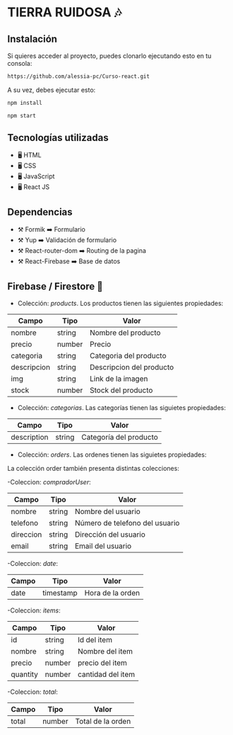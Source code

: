 <!-- # Proyecto React - Alessia Puga Cammuso

Soy Alessia Puga Cammuso y este es mi proyecto para el curso de React de CoderHouse. Mi proyecto se llama Tierra ruidosa y es una página en la cual encuentras productos que te llevan a vivir la musica de una manera increible! En el proyecto utilicé la libreria de routing y algunos hooks!
 -->

# TIERRA RUIDOSA 🎶

## Instalación

Si quieres acceder al proyecto, puedes clonarlo ejecutando esto en tu consola:

```sh
https://github.com/alessia-pc/Curso-react.git
```

A su vez, debes ejecutar esto: 

```sh
npm install
```

```sh
npm start
```

## Tecnologías utilizadas

- 🖥️ HTML
- 🖥️ CSS
- 🖥️ JavaScript
- 🖥️ React JS

## Dependencias

- ⚒️ Formik ➡️ Formulario 
- ⚒️ Yup ➡️ Validación de formulario
- ⚒️ React-router-dom ➡️ Routing de la pagina
- ⚒️ React-Firebase ➡️ Base de datos

## Firebase / Firestore 📁

- Colección: _products_. Los productos tienen las siguientes propiedades:

| Campo | Tipo | Valor |
| ------ | ------ | ------ |
| nombre | string | Nombre del producto |
| precio | number | Precio |
| categoria | string |  Categoria del producto |
| descripcion | string | Descripcion del producto |
| img | string | Link de la imagen |
| stock | number | Stock del producto |

- Colección: _categorias_. Las categorías tienen las siguietes propiedades: 

| Campo | Tipo | Valor |
| ------ | ------ | ------ |
| description | string | Categoría del producto |

- Colección: _orders_. Las ordenes tienen las siguietes propiedades:

La colección order también presenta distintas colecciones:

-Coleccion: _compradorUser_:

| Campo | Tipo | Valor |
| ------ | ------ | ------ |
| nombre | string | Nombre del usuario
| telefono | string | Número de telefono del usuario |
| direccion | string | Dirección del usuario |
| email | string | Email del usuario |

-Coleccion: _date_:

| Campo | Tipo | Valor |
| ------ | ------ | ------ |
| date | timestamp | Hora de la orden |

-Coleccion: _items_:

| Campo | Tipo | Valor |
| ------ | ------ | ------ |
| id | string | Id del item |
| nombre | string | Nombre del item |
| precio | number | precio del item |
| quantity | number | cantidad del item |

-Coleccion: _total_:
 
| Campo | Tipo | Valor |
| ------ | ------ | ------ |
| total | number | Total de la orden |



